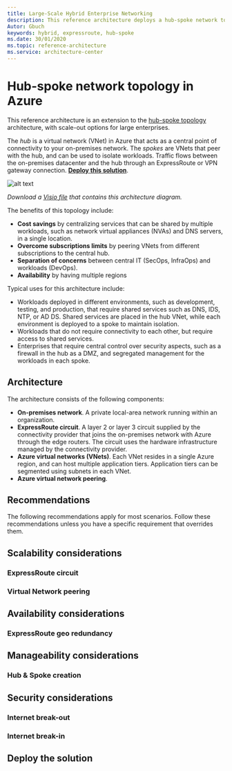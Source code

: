 ```yaml
---
title: Large-Scale Hybrid Enterprise Networking
description: This reference architecture deploys a hub-spoke network topology in Azure for large enterprises in multiple regions.
Autor: Gbuch
keywords: hybrid, expressroute, hub-spoke 
ms.date: 30/01/2020
ms.topic: reference-architecture
ms.service: architecture-center
---
```


# Hub-spoke network topology in Azure

This reference architecture is an extension to the [hub-spoke topology](hub-spoke.md) architecture, with scale-out options for large enterprises.

<!-- @todo Update the intro so its easier to understand our terms -->
The *hub* is a virtual network (VNet) in Azure that acts as a central point of connectivity to your on-premises network. The *spokes* are VNets that peer with the hub, and can be used to isolate workloads. Traffic flows between the on-premises datacenter and the hub through an ExpressRoute or VPN gateway connection. [**Deploy this solution**](#deploy-the-solution).

<!-- @todo Add Picture -->
![alt text](./media/folder_name/architecture-diagram.png)

<!-- @todo Add Visio -->
_Download a [Visio file](https://arch-center.azureedge.net/cdn/architecture.vsdx) that contains this architecture diagram._

The benefits of this topology include:

<!-- @todo adjust bullets with full benefits -->
- **Cost savings** by centralizing services that can be shared by multiple workloads, such as network virtual appliances (NVAs) and DNS servers, in a single location.
- **Overcome subscriptions limits** by peering VNets from different subscriptions to the central hub.
- **Separation of concerns** between central IT (SecOps, InfraOps) and workloads (DevOps).
- **Availability** by having multiple regions

Typical uses for this architecture include:
<!-- @todo update the typical uses -->
- Workloads deployed in different environments, such as development, testing, and production, that require shared services such as DNS, IDS, NTP, or AD DS. Shared services are placed in the hub VNet, while each environment is deployed to a spoke to maintain isolation.
- Workloads that do not require connectivity to each other, but require access to shared services.
- Enterprises that require central control over security aspects, such as a firewall in the hub as a DMZ, and segregated management for the workloads in each spoke.

## Architecture

The architecture consists of the following components:

- **On-premises network**. A private local-area network running within an organization.
- **ExpressRoute circuit**. A layer 2 or layer 3 circuit supplied by the connectivity provider that joins the on-premises network with Azure through the edge routers. The circuit uses the hardware infrastructure managed by the connectivity provider.
- **Azure virtual networks (VNets)**. Each VNet resides in a single Azure region, and can host multiple application tiers. Application tiers can be segmented using subnets in each VNet.
- **Azure virtual network peering**. <!-- @todo describe peering -->


## Recommendations

The following recommendations apply for most scenarios. Follow these recommendations unless you have a specific requirement that overrides them.

## Scalability considerations
### ExpressRoute circuit
### Virtual Network peering 

## Availability considerations

### ExpressRoute geo redundancy
<!-- @todo Example ExpressRoute within geopolitical boundary -->

## Manageability considerations

### Hub & Spoke creation 
<!-- @todo guidance how to automate the hub & spoke -->

## Security considerations

### Internet break-out
<!-- @todo Internet break-out -->

### Internet break-in
<!-- @todo Internet break-in -->

## Deploy the solution
<!-- @todo Deployment with terraform -->